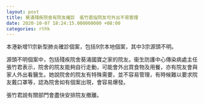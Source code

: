 ```yaml
---
layout: post
title: 葵涌殘疾院舍有院友確診　張竹君指院友可外出不易管理
date: 2020-10-07 18:24:15.000000000 +08:00
categories: rthk
---
```


本港新增11宗新型肺炎確診個案，包括9宗本地個案，其中3宗源頭不明。

源頭不明個案中，包括殘疾院舍葵涌國寶之家的院友。衞生防護中心傳染病處主任張竹君表示，院舍的院友能夠自行走動，可能會外出買食物及用餐，亦有院友會與家人外出看醫生。她說院舍的院友有特殊需要，並不容易管理，有時候難以要求院友戴口罩等，認為院舍如有個案出現，會容易爆發。

張竹君說有關部門會盡快安排院友撤離。
